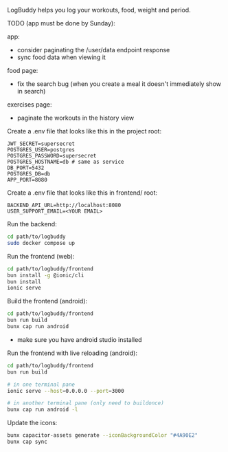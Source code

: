 LogBuddy helps you log your workouts, food, weight and period.

TODO (app must be done by Sunday):

app:
- consider paginating the /user/data endpoint response
- sync food data when viewing it

food page:
- fix the search bug (when you create a meal it doesn't immediately show in search)

exercises page:
- paginate the workouts in the history view

Create a .env file that looks like this in the project root:
```.env
JWT_SECRET=supersecret
POSTGRES_USER=postgres
POSTGRES_PASSWORD=supersecret
POSTGRES_HOSTNAME=db # same as service
DB_PORT=5432
POSTGRES_DB=db
APP_PORT=8080
```

Create a .env file that looks like this in frontend/ root:
```.env
BACKEND_API_URL=http://localhost:8080
USER_SUPPORT_EMAIL=<YOUR EMAIL>
```

Run the backend:
```bash
cd path/to/logbuddy
sudo docker compose up
```

Run the frontend (web):
```bash
cd path/to/logbuddy/frontend
bun install -g @ionic/cli
bun install
ionic serve
```

Build the frontend (android):
```bash
cd path/to/logbuddy/frontend
bun run build
bunx cap run android
```
* make sure you have android studio installed

Run the frontend with live reloading (android):
```bash
cd path/to/logbuddy/frontend
bun run build

# in one terminal pane
ionic serve --host=0.0.0.0 --port=3000

# in another terminal pane (only need to buildonce)
bunx cap run android -l
```

Update the icons:
```bash
bunx capacitor-assets generate --iconBackgroundColor "#4A90E2"
bunx cap sync
```